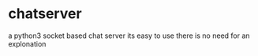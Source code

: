 # chatserver
a python3 socket based chat server its easy to use there is no need for an explonation
